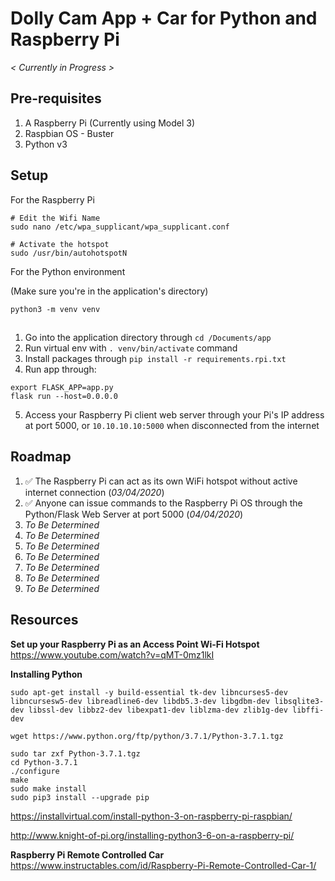 # Dolly Cam App + Car for Python and Raspberry Pi

_< Currently in Progress >_

## Pre-requisites

1. A Raspberry Pi (Currently using Model 3)
2. Raspbian OS - Buster
3. Python v3

## Setup

For the Raspberry Pi

```
# Edit the Wifi Name
sudo nano /etc/wpa_supplicant/wpa_supplicant.conf

# Activate the hotspot
sudo /usr/bin/autohotspotN
```

For the Python environment

(Make sure you're in the application's directory)

```
python3 -m venv venv
```

## 

1. Go into the application directory through `cd /Documents/app`
2. Run virtual env with `. venv/bin/activate` command
3. Install packages through `pip install -r requirements.rpi.txt`
4. Run app through:
```
export FLASK_APP=app.py
flask run --host=0.0.0.0
```
5. Access your Raspberry Pi client web server through your Pi's IP address at port 5000, or `10.10.10.10:5000` when disconnected from the internet

## Roadmap

1. ✅ The Raspberry Pi can act as its own WiFi hotspot without active internet connection (_03/04/2020_)
2. ✅ Anyone can issue commands to the Raspberry Pi OS through the Python/Flask Web Server at port 5000 (_04/04/2020_)
3. _*To Be Determined*_
4. _*To Be Determined*_
5. _*To Be Determined*_
6. _*To Be Determined*_
7. _*To Be Determined*_
8. _*To Be Determined*_
10. _*To Be Determined*_



## Resources

**Set up your Raspberry Pi as an Access Point Wi-Fi Hotspot**
https://www.youtube.com/watch?v=qMT-0mz1lkI

**Installing Python**
```
sudo apt-get install -y build-essential tk-dev libncurses5-dev libncursesw5-dev libreadline6-dev libdb5.3-dev libgdbm-dev libsqlite3-dev libssl-dev libbz2-dev libexpat1-dev liblzma-dev zlib1g-dev libffi-dev

wget https://www.python.org/ftp/python/3.7.1/Python-3.7.1.tgz

sudo tar zxf Python-3.7.1.tgz
cd Python-3.7.1
./configure
make
sudo make install
sudo pip3 install --upgrade pip
```

https://installvirtual.com/install-python-3-on-raspberry-pi-raspbian/

http://www.knight-of-pi.org/installing-python3-6-on-a-raspberry-pi/


**Raspberry Pi Remote Controlled Car**
https://www.instructables.com/id/Raspberry-Pi-Remote-Controlled-Car-1/

